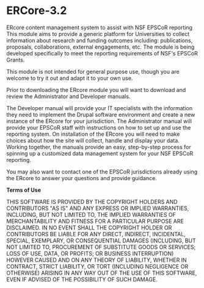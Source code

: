 # ERCore-3.2
ERcore content management system to assist with NSF EPSCoR reporting
This module aims to provide a generic platform for Universities to collect information about research and funding outcomes including: publications, proposals, collaborations, external engagements, etc. 
The module is being developed specifically to meet the reporting requirements of NSF's EPSCoR Grants.

This module is not intended for general purpose use, though you are welcome to try it out and adapt it to your own use.

Prior to downloading the ERcore module you will want to download and review the Administrator and Developer manuals.

The Developer manual will provide your IT specialists with the information they need to implement the Drupal software environment and create a new instance of the ERcore for your jurisdiction. The Administrator manual will provide your EPSCoR staff with instructions on how to set up and use the reporting system. On installation of the ERcore you will need to make choices about how the site will collect, handle and display your data. Working together, the manuals provide an easy, step-by-step process for spinning up a customized data management system for your NSF EPSCoR reporting.

You may also want to contact one of the EPSCoR jurisdictions already using the ERcore to answer your questions and provide guidance.

<strong>Terms of Use</strong>

THIS SOFTWARE IS PROVIDED BY THE COPYRIGHT HOLDERS AND CONTRIBUTORS "AS IS" AND ANY EXPRESS OR IMPLIED WARRANTIES, INCLUDING, BUT NOT LIMITED TO, THE IMPLIED WARRANTIES OF MERCHANTABILITY AND FITNESS FOR A PARTICULAR PURPOSE ARE DISCLAIMED. IN NO EVENT SHALL THE COPYRIGHT HOLDER OR CONTRIBUTORS BE LIABLE FOR ANY DIRECT, INDIRECT, INCIDENTAL, SPECIAL, EXEMPLARY, OR CONSEQUENTIAL DAMAGES (INCLUDING, BUT NOT LIMITED TO, PROCUREMENT OF SUBSTITUTE GOODS OR SERVICES; LOSS OF USE, DATA, OR PROFITS; OR BUSINESS INTERRUPTION) HOWEVER CAUSED AND ON ANY THEORY OF LIABILITY, WHETHER IN CONTRACT, STRICT LIABILITY, OR TORT (INCLUDING NEGLIGENCE OR OTHERWISE) ARISING IN ANY WAY OUT OF THE USE OF THIS SOFTWARE, EVEN IF ADVISED OF THE POSSIBILITY OF SUCH DAMAGE.

